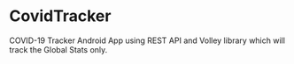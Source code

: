 # CovidTracker
 COVID-19 Tracker Android App using REST API and Volley library which will track the Global Stats only.
